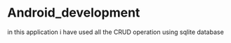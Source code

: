# Android_development 
in this application i have used all the CRUD operation using sqlite database 
